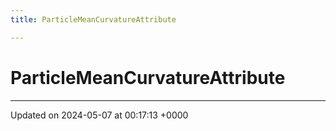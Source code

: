 ```yaml
---
title: ParticleMeanCurvatureAttribute

---
```


# ParticleMeanCurvatureAttribute





-------------------------------

Updated on 2024-05-07 at 00:17:13 +0000